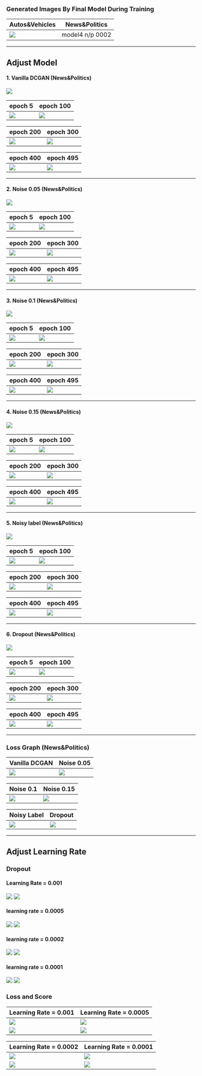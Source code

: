 
### Generated Images By Final Model During Training
|Autos&Vehicles|News&Politics|
|------|---|
|![](/readme_img/A%26V4_animation.gif)|model4 n/p 0002|
---

## Adjust Model

#### 1. Vanilla DCGAN (News&Politics) 

![](/readme_img/NnP/vanilla/fake_real.png)

|epoch 5|epoch 100|
|-------|---------|
|![](/readme_img/NnP/vanilla/yt_5.png)|![](/readme_img/NnP/vanilla/yt_100.png)|

|epoch 200|epoch 300|
|---------|---------|
|![](/readme_img/NnP/vanilla/yt_200.png)|![](/readme_img/NnP/vanilla/yt_300.png)|

epoch 400|epoch 495|
|---------|---------|
|![](/readme_img/NnP/vanilla/yt_400.png)|![](/readme_img/NnP/vanilla/yt_495.png)|
---
#### 2. Noise 0.05 (News&Politics)

![](/readme_img/NnP/noise/0.05/fake_real.png)

|epoch 5|epoch 100|
|-------|---------|
|![](/readme_img/NnP/noise/0.05/yt_5.png)|![](/readme_img/NnP/noise/0.05/yt_100.png)|

|epoch 200|epoch 300|
|---------|---------|
|![](/readme_img/NnP/noise/0.05/yt_200.png)|![](/readme_img/NnP/noise/0.05/yt_300.png)|

epoch 400|epoch 495|
|---------|---------|
|![](/readme_img/NnP/noise/0.05/yt_400.png)|![](/readme_img/NnP/noise/0.05/yt_495.png)|
---
#### 3. Noise 0.1 (News&Politics)

![](/readme_img/NnP/noise/0.1/fake_real.png)

|epoch 5|epoch 100|
|-------|---------|
|![](/readme_img/NnP/noise/0.1/yt_5.png)|![](/readme_img/NnP/noise/0.1/yt_100.png)|

|epoch 200|epoch 300|
|---------|---------|
|![](/readme_img/NnP/noise/0.1/yt_200.png)|![](/readme_img/NnP/noise/0.1/yt_300.png)|

epoch 400|epoch 495|
|---------|---------|
|![](/readme_img/NnP/noise/0.1/yt_400.png)|![](/readme_img/NnP/noise/0.1/yt_495.png)|
---
#### 4. Noise 0.15 (News&Politics)

![](/readme_img/NnP/noise/0.15/fake_real.png)

|epoch 5|epoch 100|
|-------|---------|
|![](/readme_img/NnP/noise/0.15/yt_5.png)|![](/readme_img/NnP/noise/0.15/yt_100.png)|

|epoch 200|epoch 300|
|---------|---------|
|![](/readme_img/NnP/noise/0.15/yt_200.png)|![](/readme_img/NnP/noise/0.15/yt_300.png)|

epoch 400|epoch 495|
|---------|---------|
|![](/readme_img/NnP/noise/0.15/yt_400.png)|![](/readme_img/NnP/noise/0.15/yt_495.png)|
---
#### 5. Noisy label (News&Politics)

![](/readme_img/NnP/lnoise/fake_real.png)

|epoch 5|epoch 100|
|-------|---------|
|![](/readme_img/NnP/lnoise/yt_5.png)|![](/readme_img/NnP/lnoise/yt_100.png)|

|epoch 200|epoch 300|
|---------|---------|
|![](/readme_img/NnP/lnoise/yt_200.png)|![](/readme_img/NnP/lnoise/yt_300.png)|

epoch 400|epoch 495|
|---------|---------|
|![](/readme_img/NnP/lnoise/yt_400.png)|![](/readme_img/NnP/lnoise/yt_495.png)|
---
#### 6. Dropout (News&Politics)

![](/readme_img/NnP/dropout/fake_real.png)

|epoch 5|epoch 100|
|-------|---------|
|![](/readme_img/NnP/dropout/yt_5.png)|![](/readme_img/NnP/dropout/yt_100.png)|

|epoch 200|epoch 300|
|---------|---------|
|![](/readme_img/NnP/dropout/yt_200.png)|![](/readme_img/NnP/dropout/yt_300.png)|

epoch 400|epoch 495|
|---------|---------|
|![](/readme_img/NnP/dropout/yt_400.png)|![](/readme_img/NnP/dropout/yt_495.png)|

---
### Loss Graph (News&Politics)

|Vanilla DCGAN|Noise 0.05|
|---|---|
|![](/readme_img/NnP/vanilla/G%26D_Loss.png)|![](/readme_img/NnP/noise/0.05/G%26D_Loss.png)

|Noise 0.1|Noise 0.15|
|---|---|
|![](/readme_img/NnP/noise/0.1/G%26D_Loss.png)|![](/readme_img/NnP/noise/0.15/G%26D_Loss.png)

|Noisy Label|Dropout|
|---|---|
|![](/readme_img/NnP/lnoise/G%26D_Loss.png)|![](/readme_img/NnP/dropout/G%26D_Loss.png)

---
## Adjust Learning Rate

### Dropout
#### Learning Rate = 0.001 
![](/readme_img/A%26VD_001_animation.gif)
![](/readme_img/A%26VD_001_fake_real.png)
#### learning rate = 0.0005 
![](/readme_img/A%26VD_0005_animation.gif)
![](/readme_img/A%26VD_0005_fake_real.png)
#### learning rate = 0.0002 
![](/readme_img/A%26VD_animation.gif)
![](/readme_img/A%26VD_fake_real.png)
#### learning rate = 0.0001 
![](/readme_img/A%26VD_0001_animation.gif)
![](/readme_img/A%26VD_0001_fake_real.png)
### Loss and Score
|Learning Rate = 0.001|Learning Rate = 0.0005|
|---|---|
|![](/readme_img/A%26VD_001_G%26D_Loss.png)|![](/readme_img/A%26VD_0005_G%26D_Loss.png)|
|![](/readme_img/A%26VD_001_G%26D_score.png)|![](/readme_img/A%26VD_0005_G%26D_score.png)|

|Learning Rate = 0.0002|Learning Rate = 0.0001|
|---|---|
|![](/readme_img/A%26VD_G%26D_Loss.png)|![](/readme_img/A%26VD_0001_G%26D_Loss.png)|
|![](/readme_img/A%26VD_G%26D_score.png)|![](/readme_img/A%26VD_0001_G%26D_score.png)|
